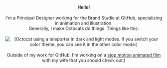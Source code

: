 <p align="center">
  <b> Hello! </b> <br> <br>
  I'm a Principal Designer working for the Brand Studio at GitHub, specializing in animation and illustration. <br> Generally, I make Octocats do things. Things like this: <br><br>
<picture>
  <source media="(prefers-color-scheme: dark)" srcset="https://user-images.githubusercontent.com/19292210/199123129-b9c2437d-4e6d-4f1c-a7ea-d9a91babb41d.gif">
  <source media="(prefers-color-scheme: light)" srcset="https://user-images.githubusercontent.com/19292210/88347096-c067a980-ccfe-11ea-8a06-bdaf552fee06.gif">
  <img alt="[Octocat using a teleporter in dark and light modes. If you switch your color theme, you can see it in the other color mode:)" src="https://user-images.githubusercontent.com/25423296/163456779-a8556205-d0a5-45e2-ac17-42d089e3c3f8.png](https://user-images.githubusercontent.com/19292210/88347096-c067a980-ccfe-11ea-8a06-bdaf552fee06.gif)">
</picture>
 

  <br>
  <br>
  Outside of my work for GitHub, I'm working on a <a href="http://www.instagram.com/wowshortfilm"> stop motion animated film </a> with my wife that you should check out:)

